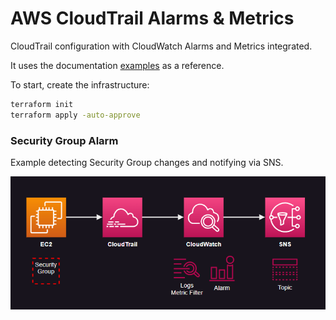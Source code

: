 # AWS CloudTrail Alarms & Metrics

CloudTrail configuration with CloudWatch Alarms and Metrics integrated.

It uses the documentation [examples][1] as a reference.

To start, create the infrastructure:

```sh
terraform init
terraform apply -auto-approve
```

### Security Group Alarm

Example detecting Security Group changes and notifying via SNS.

<img src=".assets/trail1.png" width=600/>

[1]: https://docs.aws.amazon.com/awscloudtrail/latest/userguide/cloudwatch-alarms-for-cloudtrail.html
